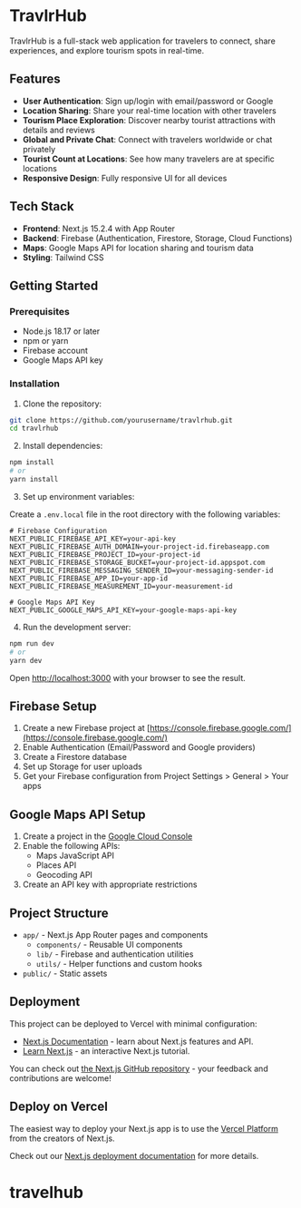 # TravlrHub

TravlrHub is a full-stack web application for travelers to connect, share experiences, and explore tourism spots in real-time.

## Features

- **User Authentication**: Sign up/login with email/password or Google
- **Location Sharing**: Share your real-time location with other travelers
- **Tourism Place Exploration**: Discover nearby tourist attractions with details and reviews
- **Global and Private Chat**: Connect with travelers worldwide or chat privately
- **Tourist Count at Locations**: See how many travelers are at specific locations
- **Responsive Design**: Fully responsive UI for all devices

## Tech Stack

- **Frontend**: Next.js 15.2.4 with App Router
- **Backend**: Firebase (Authentication, Firestore, Storage, Cloud Functions)
- **Maps**: Google Maps API for location sharing and tourism data
- **Styling**: Tailwind CSS

## Getting Started

### Prerequisites

- Node.js 18.17 or later
- npm or yarn
- Firebase account
- Google Maps API key

### Installation

1. Clone the repository:

```bash
git clone https://github.com/yourusername/travlrhub.git
cd travlrhub
```

2. Install dependencies:

```bash
npm install
# or
yarn install
```

3. Set up environment variables:

Create a `.env.local` file in the root directory with the following variables:

```
# Firebase Configuration
NEXT_PUBLIC_FIREBASE_API_KEY=your-api-key
NEXT_PUBLIC_FIREBASE_AUTH_DOMAIN=your-project-id.firebaseapp.com
NEXT_PUBLIC_FIREBASE_PROJECT_ID=your-project-id
NEXT_PUBLIC_FIREBASE_STORAGE_BUCKET=your-project-id.appspot.com
NEXT_PUBLIC_FIREBASE_MESSAGING_SENDER_ID=your-messaging-sender-id
NEXT_PUBLIC_FIREBASE_APP_ID=your-app-id
NEXT_PUBLIC_FIREBASE_MEASUREMENT_ID=your-measurement-id

# Google Maps API Key
NEXT_PUBLIC_GOOGLE_MAPS_API_KEY=your-google-maps-api-key
```

4. Run the development server:

```bash
npm run dev
# or
yarn dev
```

Open [http://localhost:3000](http://localhost:3000) with your browser to see the result.

## Firebase Setup

1. Create a new Firebase project at [https://console.firebase.google.com/](https://console.firebase.google.com/)
2. Enable Authentication (Email/Password and Google providers)
3. Create a Firestore database
4. Set up Storage for user uploads
5. Get your Firebase configuration from Project Settings > General > Your apps

## Google Maps API Setup

1. Create a project in the [Google Cloud Console](https://console.cloud.google.com/)
2. Enable the following APIs:
   - Maps JavaScript API
   - Places API
   - Geocoding API
3. Create an API key with appropriate restrictions

## Project Structure

- `app/` - Next.js App Router pages and components
  - `components/` - Reusable UI components
  - `lib/` - Firebase and authentication utilities
  - `utils/` - Helper functions and custom hooks
- `public/` - Static assets

## Deployment

This project can be deployed to Vercel with minimal configuration:

- [Next.js Documentation](https://nextjs.org/docs) - learn about Next.js features and API.
- [Learn Next.js](https://nextjs.org/learn) - an interactive Next.js tutorial.

You can check out [the Next.js GitHub repository](https://github.com/vercel/next.js) - your feedback and contributions are welcome!

## Deploy on Vercel

The easiest way to deploy your Next.js app is to use the [Vercel Platform](https://vercel.com/new?utm_medium=default-template&filter=next.js&utm_source=create-next-app&utm_campaign=create-next-app-readme) from the creators of Next.js.

Check out our [Next.js deployment documentation](https://nextjs.org/docs/app/building-your-application/deploying) for more details.
# travelhub
